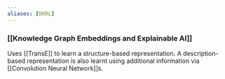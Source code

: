 ```yaml
---
aliases: [DKRL]
---
```

### [[Knowledge Graph Embeddings and Explainable AI]]
Uses [[TransE]] to learn a structure-based representation. A description-based representation is also learnt using additional information via [[Convolution Neural Network]]s.